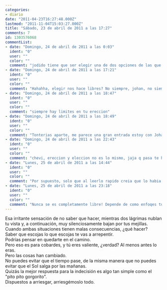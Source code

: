 ```yaml
---
categories:
- diario
date: "2011-04-23T16:27:48.000Z"
lastmod: "2011-11-04T15:03:27.000Z"
title: "Sábado, 23 de abril de 2011 a las 17:27"
comments: 7
id: 1303576068
commentList:
- date: "Domingo, 24 de abril de 2011 a las 0:03"
  ident: "0"
  user: ""
  color: ""
  comment: "jodido tiene que ser elegir una de dos opciones de las que sí o sí te vas a arrepentir, no obstante, sin elecciones no avanzarías y siempre estarías en el mismo punto. elegir nos hace libres. he de decir que yo prefiero el \'\'cara o cruz\'\'.  \n  \ndesearte suerte es todo lo que puedo hacer. avanti estimada persona anónima que ya vendrán tiempos mejores."
- date: "Domingo, 24 de abril de 2011 a las 17:21"
  ident: "0"
  user: ""
  color: ""
  comment: "Hahahha, elegir nos hace libres? No siempre, johan, no siempre... típico lo de, q prefieres, q mate a tu amigo o a tu otro amigo? No qieres q ninguno de los dos muera... siempre hay limites en tu eleccion, por tanto, nunca se será completamente libre. Otra cosa es q tu te sientas libre... sí, eso es otra cosa. Esta entrada me ha molado xD Me la pongo de tablón nombrando su procedencia xD"
- date: "Domingo, 24 de abril de 2011 a las 18:47"
  ident: "0"
  user: ""
  color: ""
  comment: "siempre hay limites en tu ereccion"
- date: "Domingo, 24 de abril de 2011 a las 18:49"
  ident: "0"
  user: ""
  color: ""
  comment: "Tonterias aparte, me parece una gran entrada estoy con Johan, elegir nos hace libres."
- date: "Domingo, 24 de abril de 2011 a las 22:43"
  ident: "0"
  user: ""
  color: ""
  comment: "chevi, ereccion y eleccion no es lo mismo, jaja q pasa te has empalmado leyendo el diario? jaja, es broma no te mosques"
- date: "Lunes, 25 de abril de 2011 a las 14:44"
  ident: "0"
  user: ""
  color: ""
  comment: "Por supuesto, solo que al leerlo rapido creia que lo habia puesto, asi que lo comente en plan bromilla"
- date: "Lunes, 25 de abril de 2011 a las 23:18"
  ident: "0"
  user: ""
  color: ""
  comment: "Nunca se es completamente libre! Depende de como enfoqes tu las cosas xDDD (puto chevi siempre leyendo mal a proposito D: q imagen tienes de mi? xDDDDDDDDDDDDDDD)"
---
```


Esa irritante sensación de no saber que hacer, mientras dos lágrimas nublan tu vista y, a continuación, muy silenciosamente bajan por tus mejillas.  
Cuando ambas situaciones tienen malas consecuencias, ¿qué hacer?   
Saber que escojas lo que escojas te vas a arrepentir.   
Podrías pensar en quedarte en el camino.  
Pero eso es para cobardes, y tú eres valiente, ¿verdad? Al menos antes lo eras.  
Pero las cosas han cambiado.  
No puedes evitar que el tiempo pase, de la misma manera que no puedes evitar que el Sol salga por las mañanas.  
Quizás la mejor respuesta para la indecisión es algo tan simple como el "pito pito gorgorito".   
Dispuestos a arriesgar, arriesgémoslo todo.